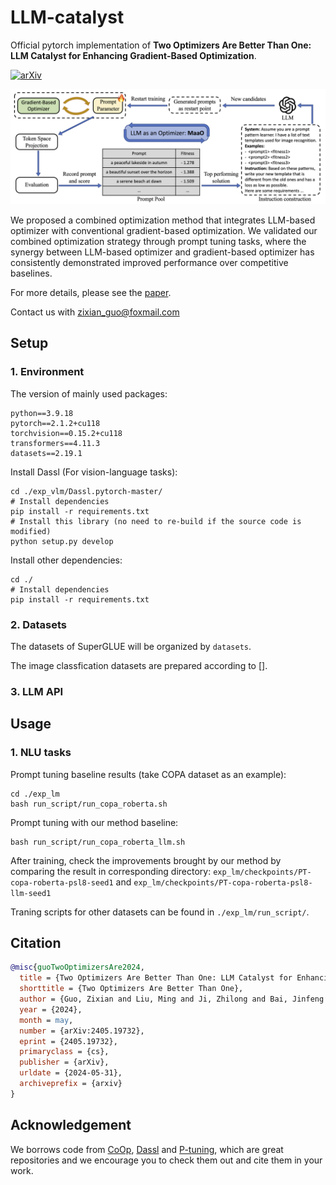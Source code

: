 # LLM-catalyst

Official pytorch implementation of **Two Optimizers Are Better Than One: LLM Catalyst for Enhancing Gradient-Based Optimization**.

<!-- [[arxiv](https://arxiv.org/)]  -->

[![arXiv](https://img.shields.io/badge/arXiv-2405.19732-b31b1b.svg)](https://arxiv.org/abs/)

<center>
<img src="./assets/figure_m.png">
</center>

We proposed a combined optimization method that integrates LLM-based optimizer with conventional gradient-based optimization. We validated our combined optimization strategy through prompt tuning tasks, where the synergy between LLM-based optimizer and gradient-based optimizer has consistently demonstrated improved performance over competitive baselines.

For more details, please see the [paper](https://arxiv.org/abs/2405.19732).

Contact us with zixian_guo@foxmail.com


## Setup
### 1. Environment

The version of mainly used packages:

```
python==3.9.18
pytorch==2.1.2+cu118
torchvision==0.15.2+cu118
transformers==4.11.3
datasets==2.19.1
```

Install Dassl (For vision-language tasks):

```
cd ./exp_vlm/Dassl.pytorch-master/
# Install dependencies
pip install -r requirements.txt
# Install this library (no need to re-build if the source code is modified)
python setup.py develop
```

Install other dependencies:
```
cd ./
# Install dependencies
pip install -r requirements.txt
```

### 2. Datasets

The datasets of SuperGLUE will be organized by `datasets`.

The image classfication datasets are prepared according to [].

### 3. LLM API


## Usage
### 1. NLU tasks

Prompt tuning baseline results (take COPA dataset as an example):
```
cd ./exp_lm
bash run_script/run_copa_roberta.sh
```

Prompt tuning with our method baseline:
```
bash run_script/run_copa_roberta_llm.sh
```

After training, check the improvements brought by our method by comparing the result in corresponding directory: `exp_lm/checkpoints/PT-copa-roberta-psl8-seed1` and `exp_lm/checkpoints/PT-copa-roberta-psl8-llm-seed1`

Traning scripts for other datasets can be found in `./exp_lm/run_script/`.


<!-- ### 2. Image classification tasks -->


## Citation

```bibtex
@misc{guoTwoOptimizersAre2024,
  title = {Two Optimizers Are Better Than One: LLM Catalyst for Enhancing Gradient-Based Optimization},
  shorttitle = {Two Optimizers Are Better Than One},
  author = {Guo, Zixian and Liu, Ming and Ji, Zhilong and Bai, Jinfeng and Guo, Yiwen and Zuo, Wangmeng},
  year = {2024},
  month = may,
  number = {arXiv:2405.19732},
  eprint = {2405.19732},
  primaryclass = {cs},
  publisher = {arXiv},
  urldate = {2024-05-31},
  archiveprefix = {arxiv}
}
```

## Acknowledgement

We borrows code from [CoOp](https://github.com/KaiyangZhou/CoOp), [Dassl](https://github.com/KaiyangZhou/Dassl.pytorch) and [P-tuning](https://github.com/THUDM/P-tuning-v2), which are great repositories and we encourage you to check them out and cite them in your work.

